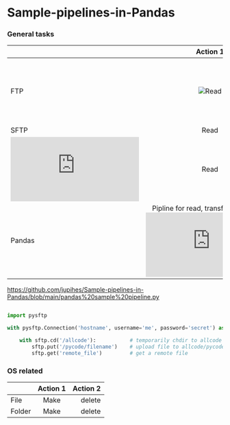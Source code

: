 # Sample-pipelines-in-Pandas




### General tasks
|    |   Action 1    |Action 2|
|----------|:-------------:|------:|
| FTP | ![Read]([https://github.com/jupihes/Sample-pipelines-in-Pandas/blob/main/ftp_read.py](https://github.com/jupihes/Sample-pipelines-in-Pandas/blob/main/ftp%20actions.md#connect-to-ftp-and-read-files)) | ![Write](https://github.com/jupihes/Sample-pipelines-in-Pandas/blob/main/ftp%20actions.md#move-prepared-file-cdm_listxlsx-with-adding-date-in-yyyymmdd-to-file-name-to-ftp-location)| 
| SFTP | Read | Write| 
| ![SQL](https://github.com/jupihes/Sample-pipelines-in-Pandas/blob/main/SQL%20via%20python.py) | Read | Write| 
|Pandas| Pipline for read, transform and write ![Link](https://github.com/jupihes/Sample-pipelines-in-Pandas/blob/main/pandas%20sample%20pipeline.py)|

https://github.com/jupihes/Sample-pipelines-in-Pandas/blob/main/pandas%20sample%20pipeline.py

```python

import pysftp

with pysftp.Connection('hostname', username='me', password='secret') as sftp:

    with sftp.cd('/allcode'):           # temporarily chdir to allcode
        sftp.put('/pycode/filename')  	# upload file to allcode/pycode on remote
        sftp.get('remote_file')         # get a remote file
```

### OS related
|    |   Action 1    |Action 2|
|----------|:-------------:|------:|
| File | Make | delete |
| Folder| Make | delete  |


